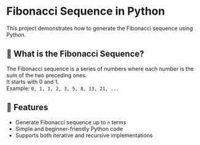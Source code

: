 # Fibonacci Sequence in Python

This project demonstrates how to generate the Fibonacci sequence using Python.

## 📌 What is the Fibonacci Sequence?

The Fibonacci sequence is a series of numbers where each number is the sum of the two preceding ones.  
It starts with 0 and 1.  
Example: `0, 1, 1, 2, 3, 5, 8, 13, 21, ...`

## 🚀 Features

- Generate Fibonacci sequence up to `n` terms
- Simple and beginner-friendly Python code
- Supports both iterative and recursive implementations
